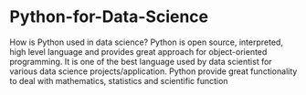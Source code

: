# Python-for-Data-Science
How is Python used in data science? Python is open source, interpreted, high level language and provides great approach for object-oriented programming. It is one of the best language used by data scientist for various data science projects/application. Python provide great functionality to deal with mathematics, statistics and scientific function

